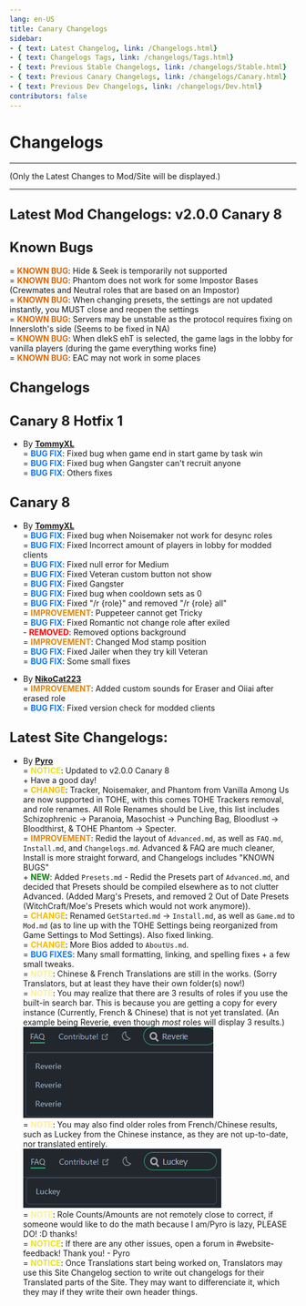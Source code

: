 ```yaml
---
lang: en-US
title: Canary Changelogs
sidebar:
- { text: Latest Changelog, link: /Changelogs.html}
- { text: Changelogs Tags, link: /changelogs/Tags.html}
- { text: Previous Stable Changelogs, link: /changelogs/Stable.html}
- { text: Previous Canary Changelogs, link: /changelogs/Canary.html}
- { text: Previous Dev Changelogs, link: /changelogs/Dev.html}
contributors: false
---
```


# Changelogs
---
(Only the Latest Changes to Mod/Site will be displayed.)

---
## <font size=5em><b>Latest Mod Changelogs: v2.0.0 Canary 8</b></font><br>
## <font size=5em><b>Known Bugs</b></font><br>
= <font color=#de6707><b>KNOWN BUG</b></font>: Hide & Seek is temporarily not supported<br>
= <font color=#de6707><b>KNOWN BUG</b></font>: Phantom does not work for some Impostor Bases (Crewmates and Neutral roles that are based on an Impostor)<br>
= <font color=#de6707><b>KNOWN BUG</b></font>: When changing presets, the settings are not updated instantly, you MUST close and reopen the settings<br>
= <font color=#de6707><b>KNOWN BUG</b></font>: Servers may be unstable as the protocol requires fixing on Innersloth's side (Seems to be fixed in NA)<br>
= <font color=#de6707><b>KNOWN BUG</b></font>: When dlekS ehT is selected, the game lags in the lobby for vanilla players (during the game everything works fine)<br>
= <font color=#de6707><b>KNOWN BUG</b></font>: EAC may not work in some places<br>

## <font size=5em><b>Changelogs</b></font><br>

## <font size=5em><b>Canary 8 Hotfix 1</b></font><br>
* By [**TommyXL**](https://github.com/Tommy-XL)<br>
= <font color=#1376f0><b>BUG FIX</b></font>: Fixed bug when game end in start game by task win<br>
= <font color=#1376f0><b>BUG FIX</b></font>: Fixed bug when Gangster can't recruit anyone<br>
= <font color=#1376f0><b>BUG FIX</b></font>: Others fixes<br>

## <font size=5em><b>Canary 8</b></font><br>
* By [**TommyXL**](https://github.com/Tommy-XL)<br>
= <font color=#1376f0><b>BUG FIX</b></font>: Fixed bug when Noisemaker not work for desync roles<br>
= <font color=#1376f0><b>BUG FIX</b></font>: Fixed Incorrect amount of players in lobby for modded clients<br>
= <font color=#1376f0><b>BUG FIX</b></font>: Fixed null error for Medium<br>
= <font color=#1376f0><b>BUG FIX</b></font>: Fixed Veteran custom button not show<br>
= <font color=#1376f0><b>BUG FIX</b></font>: Fixed Gangster<br>
= <font color=#1376f0><b>BUG FIX</b></font>: Fixed bug when cooldown sets as 0<br>
= <font color=#1376f0><b>BUG FIX</b></font>: Fixed "/r {role}" and removed "/r {role} all"<br>
= <font color=#e08709><b>IMPROVEMENT</b></font>: Puppeteer cannot get Tricky<br>
= <font color=#1376f0><b>BUG FIX</b></font>: Fixed Romantic not change role after exiled<br>
\- <font color=red><b>REMOVED</b></font>: Removed options background<br>
= <font color=#e08709><b>IMPROVEMENT</b></font>: Changed Mod stamp position<br>
= <font color=#1376f0><b>BUG FIX</b></font>: Fixed Jailer when they try kill Veteran<br>
= <font color=#1376f0><b>BUG FIX</b></font>: Some small fixes<br>

* By [**NikoCat223**](https://github.com/NikoCat233)<br>
= <font color=#e08709><b>IMPROVEMENT</b></font>: Added custom sounds for Eraser and Oiiai after erased role<br>
= <font color=#1376f0><b>BUG FIX</b></font>: Fixed version check for modded clients<br>

## <font size=5em><b>Latest Site Changelogs:</b></font><br>
* By [**Pyro**](https://sites.google.com/view/pyro0tv)<br>
= <font color=#ece218><b>NOTICE</b></font>: Updated to v2.0.0 Canary 8<br>
\+ Have a good day!<br>
= <font color=#F6BE00><b>CHANGE</b></font>: Tracker, Noisemaker, and Phantom from Vanilla Among Us are now supported in TOHE, with this comes TOHE Trackers removal, and role renames. All Role Renames should be Live, this list includes Schizophrenic -> Paranoia, Masochist -> Punching Bag, Bloodlust -> Bloodthirst, & TOHE Phantom -> Specter. <br>
= <font color=#e08709><b>IMPROVEMENT</b></font>: Redid the layout of `Advanced.md`, as well as `FAQ.md`, `Install.md`, and `Changelogs.md`. Advanced & FAQ are much cleaner, Install is more straight forward, and Changelogs includes "KNOWN BUGS"<br>
\+ <font color=green><b>NEW</b></font>: Added `Presets.md` - Redid the Presets part of `Advanced.md`, and decided that Presets should be compiled elsewhere as to not clutter Advanced. (Added Marg's Presets, and removed 2 Out of Date Presets (WitchCraft/Moe's Presets which would not work anymore)).<br>
= <font color=#F6BE00><b>CHANGE</b></font>: Renamed `GetStarted.md` -> `Install.md`, as well as `Game.md` to `Mod.md` (as to line up with the TOHE Settings being reorganized from Game Settings to Mod Settings). Also fixed linking.<br>
= <font color=#F6BE00><b>CHANGE</b></font>: More Bios added to `AboutUs.md`.<br>
= <font color=#1376f0><b>BUG FIXES</b></font>: Many small formatting, linking, and spelling fixes + a few small tweaks.<br>
= <font color=#fdf08e><b>NOTE</b></font>: Chinese & French Translations are still in the works. (Sorry Translators, but at least they have their own folder(s) now!)<br>
= <font color=#fdf08e><b>NOTE</b></font>: You may realize that there are 3 results of roles if you use the built-in search bar. This is because you are getting a copy for every instance (Currently, French & Chinese) that is not yet translated. (An example being Reverie, even though <i>most</i> roles will display 3 results.)<br>
![image](./images/SearchReverie3BUG.png)<br>
= <font color=#fdf08e><b>NOTE</b></font>: You may also find older roles from French/Chinese results, such as Luckey from the Chinese instance, as they are not up-to-date, nor translated entirely.<br>
![image](./images/SearchLuckeyBUG.png)<br>
= <font color=#fdf08e><b>NOTE</b></font>: Role Counts/Amounts are not remotely close to correct, if someone would like to do the math because I am/Pyro is lazy, PLEASE DO! :D thanks!<br>
= <font color=#ece218><b>NOTICE</b></font>: If there are any other issues, open a forum in #website-feedback! Thank you! - Pyro<br>
= <font color=#ece218><b>NOTICE</b></font>: Once Translations start being worked on, Translators may use this Site Changelog section to write out changelogs for their Translated parts of the Site. They may want to differenciate it, which they may if they write their own header things.<br>